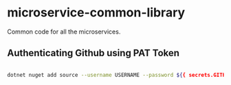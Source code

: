 # microservice-common-library
Common code for all the microservices. 


## Authenticating Github using PAT Token

```sh

dotnet nuget add source --username USERNAME --password ${{ secrets.GITHUB_TOKEN }} --store-password-in-clear-text --name github "https://nuget.pkg.github.com/natarajanganapathi/index.json"

```